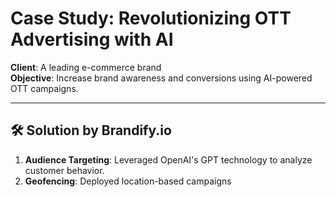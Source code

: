 # Case Study: Revolutionizing OTT Advertising with AI

**Client**: A leading e-commerce brand  
**Objective**: Increase brand awareness and conversions using AI-powered OTT campaigns.  

---

## 🛠 Solution by Brandify.io
1. **Audience Targeting**: Leveraged OpenAI's GPT technology to analyze customer behavior.
2. **Geofencing**: Deployed location-based campaigns
